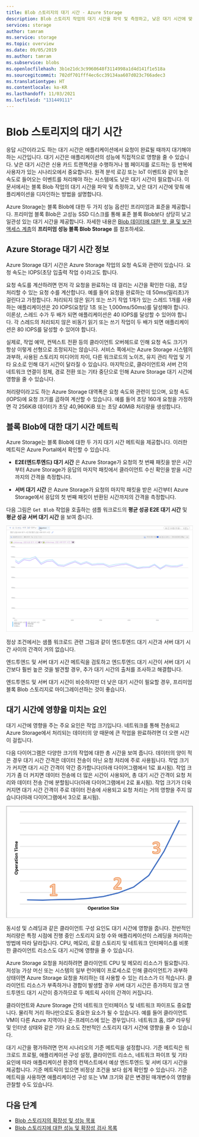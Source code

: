```yaml
---
title: Blob 스토리지의 대기 시간 - Azure Storage
description: Blob 스토리지 작업의 대기 시간을 파악 및 측정하고, 낮은 대기 시간에 맞춰 Blob 스토리지 애플리케이션을 디자인하는 방법을 알아봅니다.
services: storage
author: tamram
ms.service: storage
ms.topic: overview
ms.date: 09/05/2019
ms.author: tamram
ms.subservice: blobs
ms.openlocfilehash: 3b1e21dc3c9960648f3114998a1d4d141f1e518a
ms.sourcegitcommit: 702df701fff4ec6cc39134aa607d023c766adec3
ms.translationtype: HT
ms.contentlocale: ko-KR
ms.lasthandoff: 11/03/2021
ms.locfileid: "131449111"
---
```

# <a name="latency-in-blob-storage"></a>Blob 스토리지의 대기 시간

응답 시간이라고도 하는 대기 시간은 애플리케이션에서 요청이 완료될 때까지 대기해야 하는 시간입니다. 대기 시간은 애플리케이션의 성능에 직접적으로 영향을 줄 수 있습니다. 낮은 대기 시간은 신용 카드 트랜잭션을 수행하거나 웹 페이지를 로드하는 등 반복에 사용자가 있는 시나리오에서 중요합니다. 원격 분석 로깅 또는 IoT 이벤트와 같이 높은 속도로 들어오는 이벤트를 처리해야 하는 시스템에도 낮은 대기 시간이 필요합니다. 이 문서에서는 블록 Blob 작업의 대기 시간을 파악 및 측정하고, 낮은 대기 시간에 맞춰 애플리케이션을 디자인하는 방법을 설명합니다.

Azure Storage는 블록 Blob에 대한 두 가지 성능 옵션인 프리미엄과 표준을 제공합니다. 프리미엄 블록 Blob은 고성능 SSD 디스크를 통해 표준 블록 Blob보다 상당히 낮고 일관성 있는 대기 시간을 제공합니다. 자세한 내용은 [Blob 데이터에 대한 핫, 쿨 및 보관 액세스 계층](access-tiers-overview.md)의 **프리미엄 성능 블록 Blob Storage** 를 참조하세요.

## <a name="about-azure-storage-latency"></a>Azure Storage 대기 시간 정보

Azure Storage 대기 시간은 Azure Storage 작업의 요청 속도와 관련이 있습니다. 요청 속도는 IOPS(초당 입출력 작업 수)라고도 합니다.

요청 속도를 계산하려면 먼저 각 요청을 완료하는 데 걸리는 시간을 확인한 다음, 초당 처리할 수 있는 요청 수를 계산합니다. 예를 들어 요청을 완료하는 데 50ms(밀리초)가 걸린다고 가정합니다. 처리되지 않은 읽기 또는 쓰기 작업 1개가 있는 스레드 1개를 사용하는 애플리케이션은 20 IOPS(요청당 1초 또는 1,000ms/50ms)를 달성해야 합니다. 이론상, 스레드 수가 두 배가 되면 애플리케이션은 40 IOPS를 달성할 수 있어야 합니다. 각 스레드의 처리되지 않은 비동기 읽기 또는 쓰기 작업이 두 배가 되면 애플리케이션은 80 IOPS를 달성할 수 있어야 합니다.

실제로, 작업 예약, 컨텍스트 전환 등의 클라이언트 오버헤드로 인해 요청 속도 크기가 항상 이렇게 선형으로 조정되지는 않습니다. 서비스 쪽에서는 Azure Storage 시스템의 과부하, 사용된 스토리지 미디어의 차이, 다른 워크로드의 노이즈, 유지 관리 작업 및 기타 요소로 인해 대기 시간이 달라질 수 있습니다. 마지막으로, 클라이언트와 서버 간의 네트워크 연결이 정체, 경로 전환 또는 기타 중단으로 인해 Azure Storage 대기 시간에 영향을 줄 수 있습니다.

처리량이라고도 하는 Azure Storage 대역폭은 요청 속도와 관련이 있으며, 요청 속도(IOPS)에 요청 크기를 곱하여 계산할 수 있습니다. 예를 들어 초당 160개 요청을 가정하면 각 256KiB 데이터가 초당 40,960KiB 또는 초당 40MiB 처리량을 생성합니다.

## <a name="latency-metrics-for-block-blobs"></a>블록 Blob에 대한 대기 시간 메트릭

Azure Storage는 블록 Blob에 대한 두 가지 대기 시간 메트릭을 제공합니다. 이러한 메트릭은 Azure Portal에서 확인할 수 있습니다.

- **E2E(엔드투엔드) 대기 시간** 은 Azure Storage가 요청의 첫 번째 패킷을 받은 시간부터 Azure Storage가 응답의 마지막 패킷에서 클라이언트 수신 확인을 받을 시간까지의 간격을 측정합니다.

- **서버 대기 시간** 은 Azure Storage가 요청의 마지막 패킷을 받은 시간부터 Azure Storage에서 응답의 첫 번째 패킷이 반환된 시간까지의 간격을 측정합니다.

다음 그림은 `Get Blob` 작업을 호출하는 샘플 워크로드의 **평균 성공 E2E 대기 시간** 및 **평균 성공 서버 대기 시간** 을 보여 줍니다.

![Blob 가져오기 작업에 대한 대기 시간 메트릭을 보여 주는 스크린샷](media/storage-blobs-latency/latency-metrics-get-blob.png)

정상 조건에서는 샘플 워크로드 관련 그림과 같이 엔드투엔드 대기 시간과 서버 대기 시간 사이의 간격이 거의 없습니다.

엔드투엔드 및 서버 대기 시간 메트릭을 검토하고 엔드투엔드 대기 시간이 서버 대기 시간보다 훨씬 높은 것을 발견할 경우, 추가 대기 시간의 출처를 조사하고 해결합니다.

엔드투엔드 및 서버 대기 시간이 비슷하지만 더 낮은 대기 시간이 필요할 경우, 프리미엄 블록 Blob 스토리지로 마이그레이션하는 것이 좋습니다.

## <a name="factors-influencing-latency"></a>대기 시간에 영향을 미치는 요인

대기 시간에 영향을 주는 주요 요인은 작업 크기입니다. 네트워크를 통해 전송되고 Azure Storage에서 처리되는 데이터의 양 때문에 큰 작업을 완료하려면 더 오랜 시간이 걸립니다.

다음 다이어그램은 다양한 크기의 작업에 대한 총 시간을 보여 줍니다. 데이터의 양이 적은 경우 대기 시간 간격은 데이터 전송이 아닌 요청 처리에 주로 사용됩니다. 작업 크기가 커지면 대기 시간 간격이 약간 증가합니다(아래 다이어그램에서 1로 표시됨). 작업 크기가 좀 더 커지면 데이터 전송에 더 많은 시간이 사용되어, 총 대기 시간 간격이 요청 처리와 데이터 전송 간에 분할됩니다(아래 다이어그램에서 2로 표시됨). 작업 크기가 더욱 커지면 대기 시간 간격이 주로 데이터 전송에 사용되고 요청 처리는 거의 영향을 주지 않습니다(아래 다이어그램에서 3으로 표시됨).

![작업 크기별 총 작업 시간을 보여 주는 스크린샷](media/storage-blobs-latency/operation-time-size-chart.png)

동시성 및 스레딩과 같은 클라이언트 구성 요인도 대기 시간에 영향을 줍니다. 전반적인 처리량은 특정 시점에 진행 중인 스토리지 요청 수와 애플리케이션이 스레딩을 처리하는 방법에 따라 달라집니다. CPU, 메모리, 로컬 스토리지 및 네트워크 인터페이스를 비롯한 클라이언트 리소스도 대기 시간에 영향을 줄 수 있습니다.

Azure Storage 요청을 처리하려면 클라이언트 CPU 및 메모리 리소스가 필요합니다. 저성능 가상 머신 또는 시스템의 일부 런어웨이 프로세스로 인해 클라이언트가 과부하 상태이면 Azure Storage 요청을 처리하는 데 사용할 수 있는 리소스가 더 적습니다. 클라이언트 리소스가 부족하거나 경합이 발생할 경우 서버 대기 시간은 증가하지 않고 엔드투엔드 대기 시간이 증가하므로 두 메트릭 사이의 간격이 커집니다.

클라이언트와 Azure Storage 간의 네트워크 인터페이스 및 네트워크 파이프도 중요합니다. 물리적 거리 하나만으로도 중요한 요소가 될 수 있습니다. 예를 들어 클라이언트 VM이 다른 Azure 지역이나 온-프레미스에 있는 경우입니다. 네트워크 홉, ISP 라우팅 및 인터넷 상태와 같은 기타 요소도 전반적인 스토리지 대기 시간에 영향을 줄 수 있습니다.

대기 시간을 평가하려면 먼저 시나리오의 기준 메트릭을 설정합니다. 기준 메트릭은 워크로드 프로필, 애플리케이션 구성 설정, 클라이언트 리소스, 네트워크 파이프 및 기타 요인에 따라 애플리케이션 환경의 컨텍스트에서 예상 엔드투엔드 및 서버 대기 시간을 제공합니다. 기준 메트릭이 있으면 비정상 조건을 보다 쉽게 확인할 수 있습니다. 기준 메트릭을 사용하면 애플리케이션 구성 또는 VM 크기와 같은 변경된 매개변수의 영향을 관찰할 수도 있습니다.

## <a name="next-steps"></a>다음 단계

- [Blob 스토리지의 확장성 및 성능 목표](scalability-targets.md)
- [Blob 스토리지에 대한 성능 및 확장성 검사 목록](storage-performance-checklist.md)
